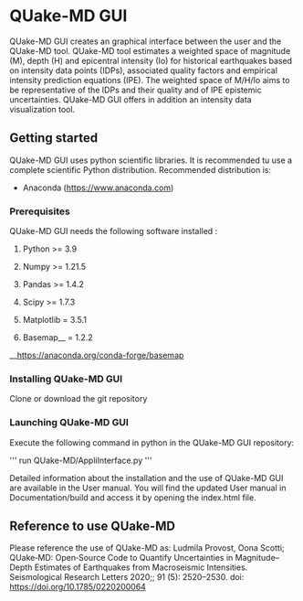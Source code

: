 # QUake-MD GUI

QUake-MD GUI creates an graphical interface between the user and the QUake-MD tool. QUake-MD tool estimates a weighted space of magnitude (M), depth (H) and epicentral intensity (Io) for historical earthquakes based on intensity data points (IDPs), associated quality factors and empirical intensity prediction equations (IPE). The weighted space of M/H/Io aims to be representative of the IDPs and their quality and of IPE epistemic uncertainties.
QUake-MD GUI offers in addition an intensity data visualization tool.

## Getting started

QUake-MD GUI uses python scientific libraries. It is recommended tu use a complete scientific Python distribution.
Recommended distribution is:
  - Anaconda (https://www.anaconda.com)

### Prerequisites

QUake-MD GUI needs the following software installed :

1) Python >= 3.9

2) Numpy >= 1.21.5

3) Pandas >= 1.4.2

4) Scipy >= 1.7.3

5) Matplotlib = 3.5.1

6) Basemap__ = 1.2.2

__https://anaconda.org/conda-forge/basemap

### Installing QUake-MD GUI

Clone or download the git repository

### Launching QUake-MD GUI

Execute the following command in python in the QUake-MD GUI repository:

'''
run QUake-MD/AppliInterface.py
'''

Detailed information about the installation and the use of QUake-MD GUI are available in the User manual. You will find the updated User manual in Documentation/build and access it by opening the index.html file.

## Reference to use QUake-MD

Please reference the use of QUake-MD as: Ludmila Provost, Oona Scotti; QUake‐MD: Open‐Source Code to Quantify Uncertainties in Magnitude–Depth Estimates of Earthquakes from Macroseismic Intensities. Seismological Research Letters 2020;; 91 (5): 2520–2530. doi: https://doi.org/10.1785/0220200064




